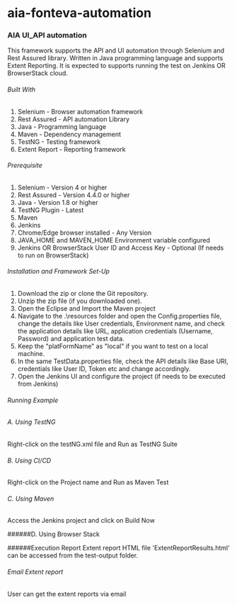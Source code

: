 # aia-fonteva-automation

### AIA UI_API automation

This framework supports the API and UI automation through Selenium and Rest Assured library. Written in Java programming language and supports Extent Reporting. It is expected to supports running the test on Jenkins OR BrowserStack cloud. 

###### Built With
1. Selenium - Browser automation framework
2. Rest Assured - API automation Library
3. Java - Programming language
4. Maven - Dependency management
5. TestNG - Testing framework
6. Extent Report - Reporting framework

###### Prerequisite 
1. Selenium - Version 4 or higher
2. Rest Assured - Version 4.4.0 or higher
3. Java - Version 1.8 or higher
4. TestNG Plugin - Latest
5. Maven
6. Jenkins
7. Chrome/Edge browser installed - Any Version
8. JAVA_HOME and MAVEN_HOME Environment variable configured
9. Jenkins OR BrowserStack User ID and Access Key - Optional (If needs to run on BrowserStack)

###### Installation and Framework Set-Up
1. Download the zip or clone the Git repository.
2. Unzip the zip file (if you downloaded one).
3. Open the Eclipse and Import the Maven project
4. Navigate to the .\resources folder and open the Config.properties file, change the details like User credentials, Environment name, and check the application details like URL, application credentials (Username, Password) and application test data.
5. Keep the "platFormName" as "local" if you want to test on a local machine.
6. In the same TestData.properties file, check the API details like Base URI, credentials like User ID, Token etc and change accordingly.
8. Open the Jenkins UI and configure the project (if needs to be executed from Jenkins)

###### Running Example

###### A. Using TestNG
Right-click on the testNG.xml file and Run as TestNG Suite

###### B. Using CI/CD
Right-click on the Project name and Run as Maven Test

###### C. Using Maven
Access the Jenkins project and click on Build Now

######D. Using Browser Stack


######Execution Report
Extent report HTML file 'ExtentReportResults.html' can be accessed from the test-output folder.

###### Email Extent report
User can get the extent reports via email
